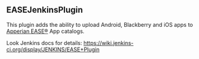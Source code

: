 EASEJenkinsPlugin
-----------------

This plugin adds the ability to upload Android, Blackberry and iOS apps
 to [Apperian EASE®](http://www.apperian.com/enterprise-mobility-solution/ease-platform/) App catalogs.

Look Jenkins docs for details: https://wiki.jenkins-ci.org/display/JENKINS/EASE+Plugin

